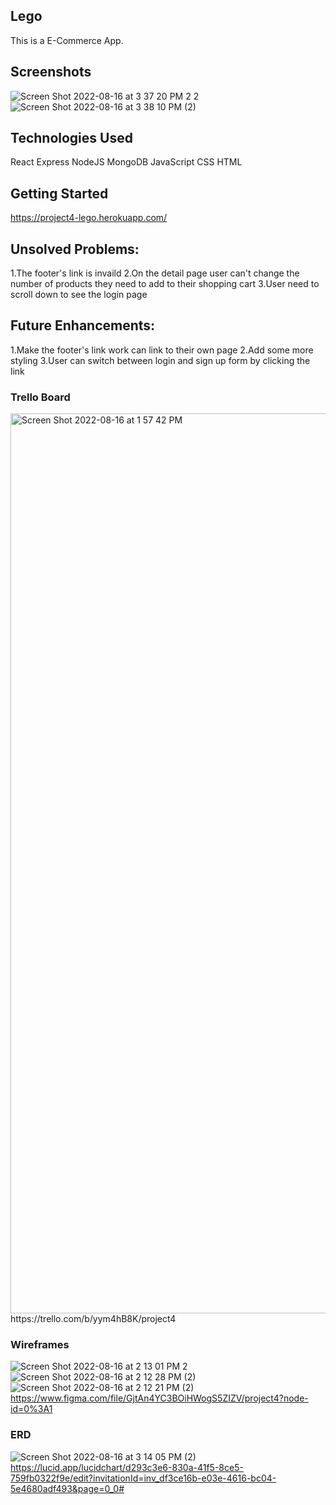 ## Lego
This is a E-Commerce App. 
## Screenshots
![Screen Shot 2022-08-16 at 3 37 20 PM 2 2](https://user-images.githubusercontent.com/105684279/184998028-bb8a4de5-f78d-410f-925a-c05aa0ff36f9.png)
![Screen Shot 2022-08-16 at 3 38 10 PM (2)](https://user-images.githubusercontent.com/105684279/184998037-0011be64-3193-495f-a39c-e1f7c20a66ab.png)


## Technologies Used
React Express NodeJS MongoDB JavaScript CSS HTML

## Getting Started
https://project4-lego.herokuapp.com/

## Unsolved Problems: 
1.The footer's link is invaild
2.On the detail page user can't change the number of products they need to add to their shopping cart
3.User need to scroll down to see the login page 


## Future Enhancements:
1.Make the footer's link work can link to their own page
2.Add some more styling 
3.User can switch between login and sign up form by clicking the link

### Trello Board
<img width="1440" alt="Screen Shot 2022-08-16 at 1 57 42 PM" src="https://user-images.githubusercontent.com/105684279/184998099-25f9eda2-828f-46ad-850e-0ea8e9c10517.png">
https://trello.com/b/yym4hB8K/project4

### Wireframes
![Screen Shot 2022-08-16 at 2 13 01 PM 2](https://user-images.githubusercontent.com/105684279/184998125-b915ba9b-6f76-4b0d-af8f-b8e322224796.png)
![Screen Shot 2022-08-16 at 2 12 28 PM (2)](https://user-images.githubusercontent.com/105684279/184998139-ea73e077-f889-4aaa-8f26-28d9a11a5458.png)
![Screen Shot 2022-08-16 at 2 12 21 PM (2)](https://user-images.githubusercontent.com/105684279/184998151-d1fb9eb8-737d-40d4-bf79-af16017cbc2e.png)
https://www.figma.com/file/GjtAn4YC3BOiHWogS5ZIZV/project4?node-id=0%3A1

### ERD
![Screen Shot 2022-08-16 at 3 14 05 PM (2)](https://user-images.githubusercontent.com/105684279/184998202-52ca00b9-21ca-4ff3-8c4c-d5e8f2f750d7.png)
https://lucid.app/lucidchart/d293c3e6-830a-41f5-8ce5-759fb0322f9e/edit?invitationId=inv_df3ce16b-e03e-4616-bc04-5e4680adf493&page=0_0#
